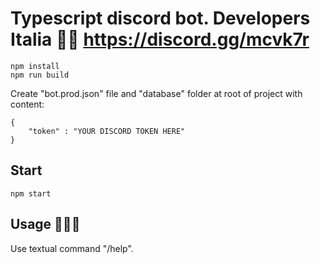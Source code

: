 # Typescript discord bot. Developers Italia 🤖🤘 https://discord.gg/mcvk7r
```
npm install
npm run build
```
Create "bot.prod.json" file and "database" folder at root of project with content:
```
{
    "token" : "YOUR DISCORD TOKEN HERE"
}
```

## Start
```
npm start
```

## Usage 🐱‍🏍🤖
Use textual command "/help".

